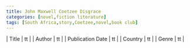 ```yaml
---
title: John Maxwell Coetzee Disgrace
categories: [novel,fiction literature]
tags: [South Africa,story,Coetzee,novel,book club]
---
```

        
| Title | tt |
| Author | tt  |
| Publication Date | tt   |
| Country | tt |
| Genre | tt  |
        